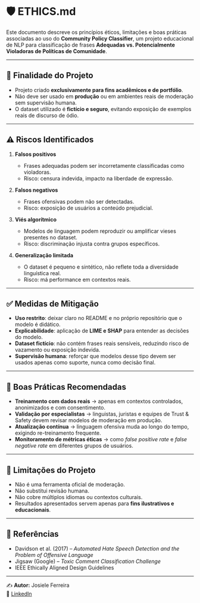 # 🛡️ ETHICS.md
Este documento descreve os princípios éticos, limitações e boas práticas associadas ao uso do **Community Policy Classifier**, um projeto educacional de NLP para classificação de frases **Adequadas vs. Potencialmente Violadoras de Políticas de Comunidade**.

---

## 📌 Finalidade do Projeto
- Projeto criado **exclusivamente para fins acadêmicos e de portfólio**.  
- Não deve ser usado em **produção** ou em ambientes reais de moderação sem supervisão humana.  
- O dataset utilizado é **fictício e seguro**, evitando exposição de exemplos reais de discurso de ódio.

---

## ⚠️ Riscos Identificados
1. **Falsos positivos**  
   - Frases adequadas podem ser incorretamente classificadas como violadoras.  
   - Risco: censura indevida, impacto na liberdade de expressão.

2. **Falsos negativos**  
   - Frases ofensivas podem não ser detectadas.  
   - Risco: exposição de usuários a conteúdo prejudicial.

3. **Viés algorítmico**  
   - Modelos de linguagem podem reproduzir ou amplificar vieses presentes no dataset.  
   - Risco: discriminação injusta contra grupos específicos.

4. **Generalização limitada**  
   - O dataset é pequeno e sintético, não reflete toda a diversidade linguística real.  
   - Risco: má performance em contextos reais.

---

## ✅ Medidas de Mitigação
- **Uso restrito**: deixar claro no README e no próprio repositório que o modelo é didático.  
- **Explicabilidade**: aplicação de **LIME e SHAP** para entender as decisões do modelo.  
- **Dataset fictício**: não contém frases reais sensíveis, reduzindo risco de vazamento ou exposição indevida.  
- **Supervisão humana**: reforçar que modelos desse tipo devem ser usados apenas como suporte, nunca como decisão final.

---

## 🔎 Boas Práticas Recomendadas
- **Treinamento com dados reais** → apenas em contextos controlados, anonimizados e com consentimento.  
- **Validação por especialistas** → linguistas, juristas e equipes de Trust & Safety devem revisar modelos de moderação em produção.  
- **Atualização contínua** → linguagem ofensiva muda ao longo do tempo, exigindo re-treinamento frequente.  
- **Monitoramento de métricas éticas** → como *false positive rate* e *false negative rate* em diferentes grupos de usuários.

---

## 🚫 Limitações do Projeto
- Não é uma ferramenta oficial de moderação.  
- Não substitui revisão humana.  
- Não cobre múltiplos idiomas ou contextos culturais.  
- Resultados apresentados servem apenas para **fins ilustrativos e educacionais**.

---

## 📖 Referências
- Davidson et al. (2017) – *Automated Hate Speech Detection and the Problem of Offensive Language*  
- Jigsaw (Google) – *Toxic Comment Classification Challenge*  
- IEEE Ethically Aligned Design Guidelines  

---

✍️ **Autor:** Josiele Ferreira  
🔗 [LinkedIn](https://www.linkedin.com/in/josieleferreira/)  
